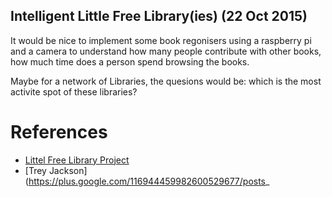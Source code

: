 Intelligent Little Free Library(ies) (22 Oct 2015)
---

It would be nice to implement some book regonisers using a raspberry pi and a camera
to understand how many people contribute with other books, how much time does a person 
spend browsing the books. 

Maybe for a network of Libraries, the quesions would be:
which is the most activite spot of these libraries?




# References
* [Littel Free Library Project](https://littlefreelibrary.org/)
* [Trey Jackson](https://plus.google.com/116944459982600529677/posts_


